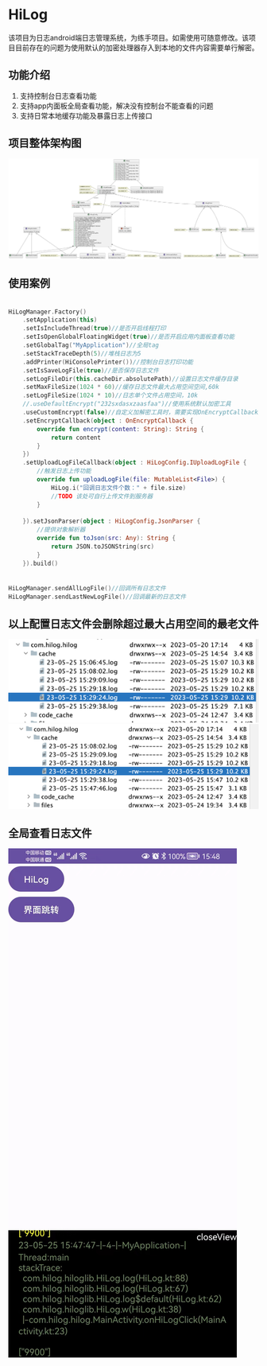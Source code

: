 # HiLog

该项目为日志android端日志管理系统，为练手项目。如需使用可随意修改。该项目目前存在的问题为使用默认的加密处理器存入到本地的文件内容需要单行解密。

## 功能介绍

1. 支持控制台日志查看功能
2. 支持app内面板全局查看功能，解决没有控制台不能查看的问题
3. 支持日常本地缓存功能及暴露日志上传接口

## 项目整体架构图

![img.png](pics/架构图.png)

## 使用案例

```kotlin

HiLogManager.Factory()
    .setApplication(this)
    .setIsIncludeThread(true)//是否开启线程打印
    .setIsOpenGlobalFloatingWidget(true)//是否开启应用内面板查看功能
    .setGlobalTag("MyApplication")//全局tag
    .setStackTraceDepth(5)//堆栈日志为5
    .addPrinter(HiConsolePrinter())//控制台日志打印功能
    .setIsSaveLogFile(true)//是否保存日志文件
    .setLogFileDir(this.cacheDir.absolutePath)//设置日志文件缓存目录
    .setMaxFileSize(1024 * 60)//缓存日志文件最大占用空间空间,60k
    .setLogFileSize(1024 * 10)//日志单个文件占用空间，10k
    //.useDefaultEncrypt("232sxdasxzaasfaa")//使用系统默认加密工具
    .useCustomEncrypt(false)//自定义加解密工具时，需要实现OnEncryptCallback接口
    .setEncryptCallback(object : OnEncryptCallback {
        override fun encrypt(content: String): String {
            return content
        }
    })
    .setUploadLogFileCallback(object : HiLogConfig.IUploadLogFile {
        //触发日志上传功能
        override fun uploadLogFile(file: MutableList<File>) {
            HiLog.i("回调日志文件个数：" + file.size)
            //TODO 该处可自行上传文件到服务器
        }

    }).setJsonParser(object : HiLogConfig.JsonParser {
        //提供对象解析器
        override fun toJson(src: Any): String {
            return JSON.toJSONString(src)
        }
    }).build()


HiLogManager.sendAllLogFile()//回调所有日志文件
HiLogManager.sendLastNewLogFile()//回调最新的日志文件
```

## 以上配置日志文件会删除超过最大占用空间的最老文件

![img.png](pics/img.png)
![img.png](pics/img_1.png)

## 全局查看日志文件

![img.png](pics/img_2.png)

